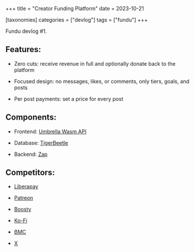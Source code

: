 +++
title = "Creator Funding Platform"
date = 2023-10-21

[taxonomies]
categories = ["devlog"]
tags = ["fundu"]
+++

Fundu devlog #1.

<!-- more -->

## Features:

- Zero cuts: receive revenue in full and optionally donate back to the platform

- Focused design: no messages, likes, or comments, only tiers, goals, and posts

- Per post payments: set a price for every post

## Components:

- Frontend: [Umbrella Wasm API](https://github.com/thi-ng/umbrella/tree/develop/packages/wasm-api)

- Database: [TigerBeetle](https://github.com/tigerbeetle/tigerbeetle)

- Backend: [Zap](https://github.com/zigzap/zap)

## Competitors:

- [Liberapay](https://liberapay.com)

- [Patreon](https://patreon.com)

- [Boosty](https://boosty.to)

- [Ko-Fi](https://ko-fi.com)

- [BMC](https://www.buymeacoffee.com)

- [X](https://twitter.com)
